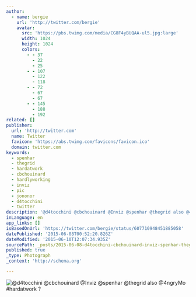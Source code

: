 ```yaml
---
author:
  - name: bergie
    url: 'http://twitter.com/bergie'
    avatar:
      src: 'https://pbs.twimg.com/media/CG8F4yBUQAA-ul5.jpg:large'
      width: 1024
      height: 1024
      colors:
        - - 37
          - 22
          - 25
        - - 107
          - 122
          - 118
        - - 72
          - 67
          - 67
        - - 145
          - 188
          - 192
related: []
publisher:
  url: 'http://twitter.com'
  name: Twitter
  favicon: 'https://abs.twimg.com/favicons/favicon.ico'
  domain: twitter.com
keywords:
  - spenhar
  - thegrid
  - hardatwork
  - cbchouinard
  - hardlyworking
  - inviz
  - pic
  - jononor
  - d4tocchini
  - twitter
description: '@d4tocchini @cbchouinard @Inviz @spenhar @thegrid also @4ngryMo #hardatwork ?'
inLanguage: en
app_links: []
isBasedOnUrl: 'https://twitter.com/bergie/status/607710948451885058'
datePublished: '2015-06-08T00:52:20.826Z'
dateModified: '2015-06-10T12:07:34.935Z'
sourcePath: _posts/2015-06-08-d4tocchini-cbchouinard-inviz-spenhar-thegrid-also-4ngr.md
published: true
_type: Photograph
_context: 'http://schema.org'

---
```

![&commat;d4tocchini &commat;cbchouinard &commat;Inviz &commat;spenhar &commat;thegrid also &commat;4ngryMo &num;hardatwork &quest;](https://pbs.twimg.com/media/CG8F4yBUQAA-ul5.jpg:large)